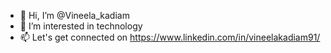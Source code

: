 - 👋 Hi, I’m @Vineela_kadiam
- 👀 I’m interested in technology 
- 📫 Let's get connected on https://www.linkedin.com/in/vineelakadiam91/

<!---
Vineela91/Vineela91 is a ✨ special ✨ repository because its `README.md` (this file) appears on your GitHub profile.
You can click the Preview link to take a look at your changes.
--->
